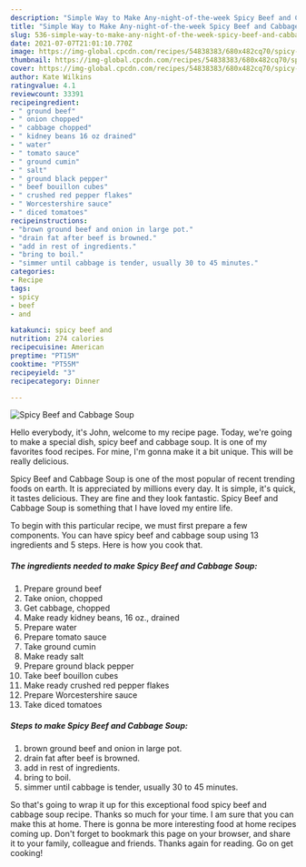```yaml
---
description: "Simple Way to Make Any-night-of-the-week Spicy Beef and Cabbage  Soup"
title: "Simple Way to Make Any-night-of-the-week Spicy Beef and Cabbage  Soup"
slug: 536-simple-way-to-make-any-night-of-the-week-spicy-beef-and-cabbage-soup
date: 2021-07-07T21:01:10.770Z
image: https://img-global.cpcdn.com/recipes/54838383/680x482cq70/spicy-beef-and-cabbage-soup-recipe-main-photo.jpg
thumbnail: https://img-global.cpcdn.com/recipes/54838383/680x482cq70/spicy-beef-and-cabbage-soup-recipe-main-photo.jpg
cover: https://img-global.cpcdn.com/recipes/54838383/680x482cq70/spicy-beef-and-cabbage-soup-recipe-main-photo.jpg
author: Kate Wilkins
ratingvalue: 4.1
reviewcount: 33391
recipeingredient:
- " ground beef"
- " onion chopped"
- " cabbage chopped"
- " kidney beans 16 oz drained"
- " water"
- " tomato sauce"
- " ground cumin"
- " salt"
- " ground black pepper"
- " beef bouillon cubes"
- " crushed red pepper flakes"
- " Worcestershire sauce"
- " diced tomatoes"
recipeinstructions:
- "brown ground beef and onion in large pot."
- "drain fat after beef is browned."
- "add in rest of ingredients."
- "bring to boil."
- "simmer until cabbage is tender, usually 30 to 45 minutes."
categories:
- Recipe
tags:
- spicy
- beef
- and

katakunci: spicy beef and 
nutrition: 274 calories
recipecuisine: American
preptime: "PT15M"
cooktime: "PT55M"
recipeyield: "3"
recipecategory: Dinner

---
```



![Spicy Beef and Cabbage  Soup](https://img-global.cpcdn.com/recipes/54838383/680x482cq70/spicy-beef-and-cabbage-soup-recipe-main-photo.jpg)

Hello everybody, it's John, welcome to my recipe page. Today, we're going to make a special dish, spicy beef and cabbage  soup. It is one of my favorites food recipes. For mine, I'm gonna make it a bit unique. This will be really delicious.



Spicy Beef and Cabbage  Soup is one of the most popular of recent trending foods on earth. It is appreciated by millions every day. It is simple, it's quick, it tastes delicious. They are fine and they look fantastic. Spicy Beef and Cabbage  Soup is something that I have loved my entire life.


To begin with this particular recipe, we must first prepare a few components. You can have spicy beef and cabbage  soup using 13 ingredients and 5 steps. Here is how you cook that.

<!--inarticleads1-->

##### The ingredients needed to make Spicy Beef and Cabbage  Soup:

1. Prepare  ground beef
1. Take  onion, chopped
1. Get  cabbage, chopped
1. Make ready  kidney beans, 16 oz., drained
1. Prepare  water
1. Prepare  tomato sauce
1. Take  ground cumin
1. Make ready  salt
1. Prepare  ground black pepper
1. Take  beef bouillon cubes
1. Make ready  crushed red pepper flakes
1. Prepare  Worcestershire sauce
1. Take  diced tomatoes




<!--inarticleads2-->

##### Steps to make Spicy Beef and Cabbage  Soup:

1. brown ground beef and onion in large pot.
1. drain fat after beef is browned.
1. add in rest of ingredients.
1. bring to boil.
1. simmer until cabbage is tender, usually 30 to 45 minutes.




So that's going to wrap it up for this exceptional food spicy beef and cabbage  soup recipe. Thanks so much for your time. I am sure that you can make this at home. There is gonna be more interesting food at home recipes coming up. Don't forget to bookmark this page on your browser, and share it to your family, colleague and friends. Thanks again for reading. Go on get cooking!
